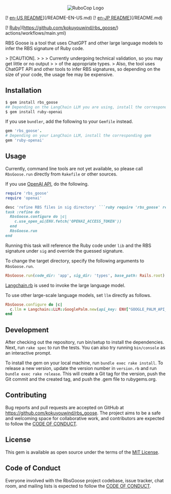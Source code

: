 <p align="center">
  <img src="https://raw.githubusercontent.com/kokuyouwind/rbs_goose/main/assets/logo.svg" alt="RuboCop Logo"/>
</p>

[! [en-US README](https://img.shields.io/badge/Multilingual_README-en--US-blue.svg)](/README-EN-US.md)
[! [en-JP README](https://img.shields.io/badge/Multilingual_README-ja--JP-orangered.svg)](/README.md)

[! [Ruby](https://github.com/kokuyouwind/rbs_goose/actions/workflows/main.yml/badge.svg)](https://github.com/kokuyouwind/rbs_goose/) actions/workflows/main.yml)

RBS Goose is a tool that uses ChatGPT and other large language models to infer the RBS signature of Ruby code.

&gt; [!CAUTION].
&gt; &gt; &gt; Currently undergoing technical validation, so you may get little or no output &gt; &gt; of the appropriate types.
&gt; Also, the tool uses ChatGPT API and other tools to infer RBS signatures, so depending on the size of your code, the usage fee may be expensive.

## Installation

```bash
$ gem install rbs_goose
## Depending on the LangChain LLM you are using, install the corresponding gem
$ gem install ruby-openai
```

If you use `bundler`, add the following to your `Gemfile` instead.

```ruby
gem 'rbs_goose'.
# Depending on your LangChain LLM, install the corresponding gem
gem 'ruby-openai'
```

## Usage

Currently, command line tools are not yet available, so please call `RbsGoose.run` directly from `Rakefile` or other sources.

If you use [OpenAI API](https://openai.com/blog/openai-api), do the following.

```ruby
require 'rbs_goose'
require 'openai'

desc 'refine RBS files in sig directory' ```ruby require 'rbs_goose' require 'openai'
task :refine do
  RbsGoose.configure do |c|
    c.use_open_ai(ENV.fetch('OPENAI_ACCESS_TOKEN'))
  end
  RbsGoose.run
end
```

Running this task will reference the Ruby code under `lib` and the RBS signature under `sig` and override the guessed signature.

To change the target directory, specify the following arguments to `RbsGoose.run`.

```ruby
RbsGoose.run(code_dir: 'app', sig_dir: 'types', base_path: Rails.root)
```

[Langchain.rb](https://github.com/andreibondarev/langchainrb) is used to invoke the large language model.

To use other large-scale language models, set `llm` directly as follows.

```ruby
RbsGoose.configure do |c|
  c.llm = Langchain::LLM::GooglePalm.new(api_key: ENV["GOOGLE_PALM_API_KEY"])
end
```

## Development

After checking out the repository, run bin/setup to install the dependencies. Next, run `rake spec` to run the tests. You can also try running `bin/console` as an interactive prompt.

To install the gem on your local machine, run `bundle exec rake install`. To release a new version, update the version number in `version.rb` and run `bundle exec rake release`. This will create a Git tag for the version, push the Git commit and the created tag, and push the .gem file to rubygems.org.

## Contributing

Bug reports and pull requests are accepted on GitHub at https://github.com/kokuyouwind/rbs_goose. The project aims to be a safe and welcoming space for collaborative work, and contributors are expected to follow the [CODE OF CONDUCT](/CODE_OF_CONDUCT.md).

## License

This gem is available as open source under the terms of the [MIT License](https://opensource.org/licenses/MIT).

## Code of Conduct

Everyone involved with the RbsGoose project codebase, issue tracker, chat room, and mailing lists is expected to follow the [CODE OF CONDUCT](/CODE_OF_CONDUCT.md).
